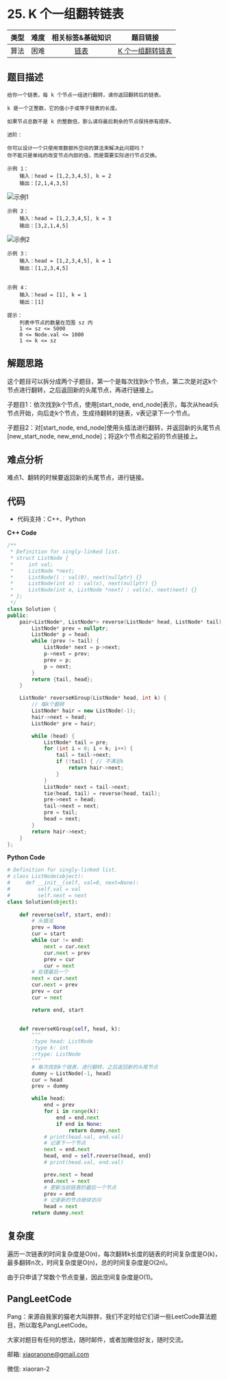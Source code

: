 # 25. K 个一组翻转链表

| 类型 | 难度 | 相关标签&基础知识 | 题目链接 |
| :------: | :--------: | :---: | :------: | 
| 算法 | 困难 | [链表](#) | [K 个一组翻转链表](https://leetcode-cn.com/problems/reverse-nodes-in-k-group/) | 

## 题目描述

```
给你一个链表，每 k 个节点一组进行翻转，请你返回翻转后的链表。

k 是一个正整数，它的值小于或等于链表的长度。

如果节点总数不是 k 的整数倍，那么请将最后剩余的节点保持原有顺序。

进阶：

你可以设计一个只使用常数额外空间的算法来解决此问题吗？
你不能只是单纯的改变节点内部的值，而是需要实际进行节点交换。

示例 1：
    输入：head = [1,2,3,4,5], k = 2
    输出：[2,1,4,3,5]
```
![示例1](https://assets.leetcode.com/uploads/2020/10/03/reverse_ex1.jpg)
```
示例 2：
    输入：head = [1,2,3,4,5], k = 3
    输出：[3,2,1,4,5]
```
![示例2](https://assets.leetcode.com/uploads/2020/10/03/reverse_ex2.jpg)
```
示例 3：
    输入：head = [1,2,3,4,5], k = 1
    输出：[1,2,3,4,5]


示例 4：
    输入：head = [1], k = 1
    输出：[1]

提示：
    列表中节点的数量在范围 sz 内
    1 <= sz <= 5000
    0 <= Node.val <= 1000
    1 <= k <= sz
```

## 解题思路
这个题目可以拆分成两个子题目，第一个是每次找到k个节点，第二次是对这k个节点进行翻转，之后返回新的头尾节点，再进行链接上。

子题目1：依次找到k个节点，使用[start_node, end_node]表示，每次从head头节点开始，向后走k个节点，生成待翻转的链表，v表记录下一个节点。


子题目2：对[start_node, end_node]使用头插法进行翻转，并返回新的头尾节点[new_start_node, new_end_node]；将这k个节点和之前的节点链接上。


## 难点分析

难点1、翻转的时候要返回新的头尾节点，进行链接。


## 代码
- 代码支持：C++、Python

**C++ Code**
```C++
/**
 * Definition for singly-linked list.
 * struct ListNode {
 *     int val;
 *     ListNode *next;
 *     ListNode() : val(0), next(nullptr) {}
 *     ListNode(int x) : val(x), next(nullptr) {}
 *     ListNode(int x, ListNode *next) : val(x), next(next) {}
 * };
 */
class Solution {
public:
    pair<ListNode*, ListNode*> reverse(ListNode* head, ListNode* tail) {
        ListNode* prev = nullptr;
        ListNode* p = head;
        while (prev != tail) {
            ListNode* next = p->next;
            p->next = prev;
            prev = p;
            p = next;
        }
        return {tail, head};
    }

    ListNode* reverseKGroup(ListNode* head, int k) {
        // 每k个翻转
        ListNode* hair = new ListNode(-1);
        hair->next = head;
        ListNode* pre = hair;

        while (head) {
            ListNode* tail = pre;
            for (int i = 0; i < k; i++) {
                tail = tail->next;
                if (!tail) { // 不满足k
                    return hair->next;
                }
            }
            ListNode* next = tail->next;
            tie(head, tail) = reverse(head, tail);
            pre->next = head;
            tail->next = next;
            pre = tail;
            head = next;
        }
        return hair->next;
    }
};
```

**Python Code**
```Python
# Definition for singly-linked list.
# class ListNode(object):
#     def __init__(self, val=0, next=None):
#         self.val = val
#         self.next = next
class Solution(object):
    
    def reverse(self, start, end):
        # 头插法
        prev = None
        cur = start
        while cur != end:
            next = cur.next
            cur.next = prev
            prev = cur
            cur = next
        # 处理最后一个
        next = cur.next
        cur.next = prev
        prev = cur
        cur = next

        return end, start

    
    def reverseKGroup(self, head, k):
        """
        :type head: ListNode
        :type k: int
        :rtype: ListNode
        """
        # 每次找到k个链表，进行翻转，之后返回新的头尾节点
        dummy = ListNode(-1, head)
        cur = head
        prev = dummy

        while head:
            end = prev
            for i in range(k):
                end = end.next
                if end is None:
                    return dummy.next
            # print(head.val, end.val)
            # 记录下一个节点
            next = end.next
            head, end = self.reverse(head, end)
            # print(head.val, end.val)

            prev.next = head
            end.next = next
            # 更新当前链表的最后一个节点
            prev = end
            # 记录新的节点继续访问
            head = next
        return dummy.next
```

## 复杂度

遍历一次链表的时间复杂度是O(n)，每次翻转k长度的链表的时间复杂度是O(k)，最多翻转n次，时间复杂度是O(n)，总的时间复杂度是O(2n)。

由于只申请了常数个节点变量，因此空间复杂度是O(1)。

## PangLeetCode

Pang：来源自我家的猫老大叫胖胖，我们不定时给它们讲一些LeetCode算法题目，所以取名PangLeetCode。

大家对题目有任何的想法，随时邮件，或者加微信好友，随时交流。

邮箱: xiaoranone@gmail.com

微信: xiaoran-2 